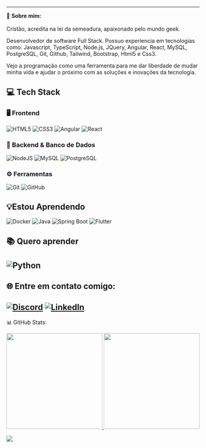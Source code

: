  ---
 💫 **Sobre mim:** <br>
<br>Cristão, acredita na lei da semeadura, apaixonado pelo mundo geek.

Desenvolvedor de software Full Stack.
Possuo experiencia em tecnologias como: Javascript, TypeScript, Node.js, JQuery, Angular, React, MySQL, PostgreSQL, Git, Github, Tailwind, Bootstrap, Html5 e Css3.

Vejo a programação como uma ferramenta para me dar liberdade de mudar minha vida e ajudar o próximo com as soluções e inovações da tecnologia.
<br>

## 💻 Tech Stack 
### 🖥️ Frontend
![HTML5](https://img.shields.io/badge/html5-%23E34F26.svg?style=for-the-badge&logo=html5&logoColor=white)
![CSS3](https://img.shields.io/badge/css3-%231572B6.svg?style=for-the-badge&logo=css3&logoColor=white)
![Angular](https://img.shields.io/badge/angular-%233a2335?style=for-the-badge&logo=angular&logoColor=%23dc26c1)
![React](https://img.shields.io/badge/react-%2320232a.svg?style=for-the-badge&logo=react&logoColor=%2361DAFB)

### 🔗 Backend & Banco de Dados
![NodeJS](https://img.shields.io/badge/node.js-6DA55F?style=for-the-badge&logo=node.js&logoColor=white)
![MySQL](https://img.shields.io/badge/mysql-%2300f.svg?style=for-the-badge&logo=mysql&logoColor=white)
![PostgreSQL](https://img.shields.io/badge/postgresql-%233679A0.svg?style=for-the-badge&logo=postgresql&logoColor=white)

### ⚙️ Ferramentas
![Git](https://img.shields.io/badge/git-%23F05033.svg?style=for-the-badge&logo=git&logoColor=white)
![GitHub](https://img.shields.io/badge/github-%23121011.svg?style=for-the-badge&logo=github&logoColor=white)


## 💡Estou Aprendendo <br>
![Docker](https://img.shields.io/badge/docker-222222?style=for-the-badge&logo=docker)
![Java](https://img.shields.io/badge/java-%23ED8B00.svg?style=for-the-badge&logo=openjdk&logoColor=white)
![Spring Boot](https://img.shields.io/badge/spring%20boot-%236DB33F.svg?style=for-the-badge&logo=spring&logoColor=white)
![Flutter](https://img.shields.io/badge/flutter-%2302569B.svg?style=for-the-badge&logo=flutter&logoColor=white)

## 📚 Quero aprender  <br>
![Python](https://img.shields.io/badge/python-3670A0?style=for-the-badge&logo=python&logoColor=ffdd54)
---
## 🌐 Entre em contato comigo: <br>
[![Discord](https://img.shields.io/badge/Discord-%237289DA.svg?logo=discord&logoColor=white)](https://discordapp.com/users/545050603488018452) [![LinkedIn](https://img.shields.io/badge/LinkedIn-%230077B5.svg?logo=linkedin&logoColor=white)](https://linkedin.com/in/jacksonfelipe-ns/)
---
 📊 GitHub Stats: <br>
 <div>
  <a href="https://github.com/JknSantos">
  <img height="250em" src="https://github-readme-streak-stats.herokuapp.com/?user=JknSantos&theme=dark&hide_border=true">
  <img height="250em" src="https://github-readme-stats.vercel.app/api/top-langs/?username=JknSantos&theme=dark&hide_border=true&include_all_commits=false&count_private=false">
 </div>

[![](https://visitcount.itsvg.in/api?id=JknSantos&icon=9&color=0)](https://visitcount.itsvg.in)
